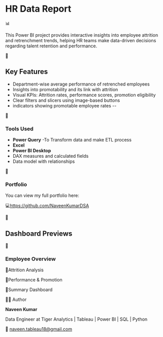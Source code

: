  <h1> HR Data Report</h1> 📊

This Power BI project provides interactive insights into employee attrition and retrenchment trends, helping HR teams make data-driven decisions regarding talent retention and performance.

📌 <h2>Key Features</h2>
- Department-wise average performance of retrenched employees
- Insights into promotability and its link with attrition
- Visual KPIs: Attrition rates, performance scores, promotion eligibility
- Clear filters and slicers using image-based buttons
- indicators showing promotable employee rates
--

🔧 <h3>Tools Used </h3>

- **Power Query** -To Transform data and make ETL process
- **Excel**
- **Power BI Desktop**
- DAX measures and calculated fields
- Data model with relationships

🔗 <h3>Portfolio </h3>

You can view my full portfolio here:

💻https://github.com/NaveenKumarDSA



📸<h2>Dashboard Previews</h2>
🔹<h3>Employee Overview</h3>


🔹Attrition Analysis


🔹Performance & Promotion


🔹Summary Dashboard


🧑‍💼 Author

**Naveen Kumar**

Data Engineer at Tiger Analytics | Tableau | Power BI | SQL | Python

📧 naveen.tableau18@gmail.com
